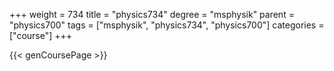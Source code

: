 +++
weight = 734
title = "physics734"
degree = "msphysik"
parent = "physics700"
tags = ["msphysik", "physics734", "physics700"]
categories = ["course"]
+++

{{< genCoursePage >}}
